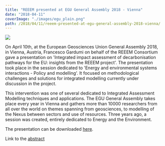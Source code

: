 ```yaml
---
title: "REEEM presented at EGU General Assembly 2018 - Vienna"
date: "2018-04-11"
coverImage: "./images/egu_plain.png"
path: /2018/04/11/reeem-presented-at-egu-general-assembly-2018-vienna/
---
```


[![](http://www.reeem.org/wp-content/uploads/2018/04/egu_plain.png)](https://www.egu.eu/)

On April 10th, at the European Geosciences Union General Assembly 2018, in Vienna, Austria, Francesco Gardumi on behalf of the REEEM Consortium gave a presentation on 'Integrated impact assessment of decarbonisation pathways for the EU: insights from the REEEM project'. The presentation took place in the session dedicated to 'Energy and environmental systems interactions - Policy and modelling'. It focused on methodological challenges and solutions for integrated modelling currently under discussion in the project.

This intervention was one of several dedicated to Integrated Assessment Modelling techniques and applications. The EGU General Assembly takes place every year in Vienna and gathers more than 10000 researchers from all over the world on themes spanning from geosciences, to modelling of the Nexus between sectors and use of resources. Three years ago, a session was created, entirely dedicated to Energy and the Environment.

The presentation can be downloaded [here](http://www.reeem.org/wp-content/uploads/2018/04/Gardumi-et-al_EGU2018.pdf).

Link to the [abstract](https://meetingorganizer.copernicus.org/EGU2018/EGU2018-17535.pdf)
